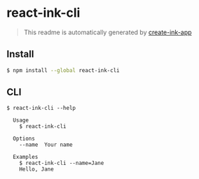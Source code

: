 # react-ink-cli

> This readme is automatically generated by [create-ink-app](https://github.com/vadimdemedes/create-ink-app)

## Install

```bash
$ npm install --global react-ink-cli
```

## CLI

```
$ react-ink-cli --help

  Usage
    $ react-ink-cli

  Options
    --name  Your name

  Examples
    $ react-ink-cli --name=Jane
    Hello, Jane
```
